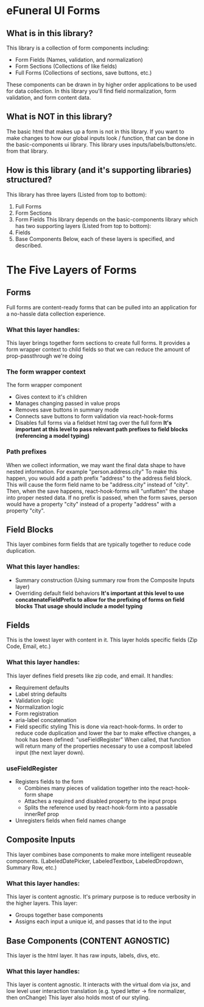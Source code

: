 # eFuneral UI Forms

## What is in this library?
This library is a collection of form components including:
- Form Fields (Names, validation, and normalization)
- Form Sections (Collections of like fields)
- Full Forms (Collections of sections, save buttons, etc.)

These components can be drawn in by higher order applications to be used for data collection.
In this library you'll find field normalization, form validation, and form content data.

## What is **NOT** in this library?
The basic html that makes up a form is not in this library.
If you want to make changes to how our global inputs look / function, that can be done in the basic-components ui library.
This library uses inputs/labels/buttons/etc. from that library.

## How is this library (and it's supporting libraries) structured?
This library has three layers (Listed from top to bottom):
1. Full Forms
2. Form Sections
3. Form Fields
This library depends on the basic-components library which has two supporting layers (Listed from top to bottom):
1. Fields
2. Base Components
Below, each of these layers is specified, and described.

# The Five Layers of Forms

## Forms
Full forms are content-ready forms that can be pulled into an application for a no-hassle data collection experience.
### What this layer handles:
This layer brings together form sections to create full forms.
It provides a form wrapper context to child fields so that we can reduce the amount of prop-passthrough we're doing
### The form wrapper context
The form wrapper component
- Gives context to it's children
- Manages changing passed in value props
- Removes save buttons in summary mode
- Connects save buttons to form validation via react-hook-forms
- Disables full forms via a fieldset html tag over the full form
**It's important at this level to pass relevant path prefixes to field blocks (referencing a model typing)**
### Path prefixes
When we collect information, we may want the final data shape to have nested information.
For example "person.address.city"
To make this happen, you would add a path prefix "address" to the address field block.
This will cause the form field name to be "address.city" instead of "city".
Then, when the save happens, react-hook-forms will "unflatten" the shape into proper nested data.
If no prefix is passed, when the form saves, person would have a property "city" instead of a property "address" with a property "city".

## Field Blocks
This layer combines form fields that are typically together to reduce code duplication.
### What this layer handles:
- Summary construction (Using summary row from the Composite Inputs layer)
- Overriding default field behaviors
**It's important at this level to use concatenateFieldPrefix to allow for the prefixing of forms on field blocks**
**That usage should include a model typing**

## Fields
This is the lowest layer with content in it. This layer holds specific fields (Zip Code, Email, etc.)
### What this layer handles:
This layer defines field presets like zip code, and email. It handles:
- Requirement defaults
- Label string defaults
- Validation logic
- Normalization logic
- Form registration
- aria-label concatenation
- Field specific styling
This is done via react-hook-forms.
In order to reduce code duplication and lower the bar to make effective changes, a hook has been defined: "useFieldRegister"
When called, that function will return many of the properties necessary to use a composit labeled input (the next layer down).
### useFieldRegister
- Registers fields to the form
    - Combines many pieces of validation together into the react-hook-form shape
    - Attaches a required and disabled property to the input props
    - Splits the reference used by react-hook-form into a passable innerRef prop
- Unregisters fields when field names change


## Composite Inputs
This layer combines base components to make more intelligent reuseable components.
(LabeledDatePicker, LabeledTextbox, LabeledDropdown, Summary Row, etc.)
### What this layer handles:
This layer is content agnostic. It's primary purpose is to reduce verbosity in the higher layers.
This layer:
- Groups together base components
- Assigns each input a unique id, and passes that id to the input

## Base Components (CONTENT AGNOSTIC)
This layer is the html layer. It has raw inputs, labels, divs, etc.
### What this layer handles:
This layer is content agnostic.
It interacts with the virtual dom via jsx, and low level user interaction translation (e.g. typed letter -> fire normalizer, then onChange)
This layer also holds most of our styling.